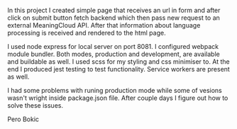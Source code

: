 

In this project I created simple page that receives an url in form and after click on submit button fetch backend which then pass new request to an external MeaningCloud API. After that information about language processing is received and rendered to the html page. 


I used node express for local server on port 8081. I configured webpack module bundler. Both modes, production and development, are available and buildable as well. 
I used scss for my styling and css minimiser to. 
At the end I produced jest testing to test functionality. 
Service workers are present as well. 

I had some problems with runing production mode while some of vesions wasn't wright inside package.json file. After couple days I figure out how to solve these issues. 

Pero Bokic